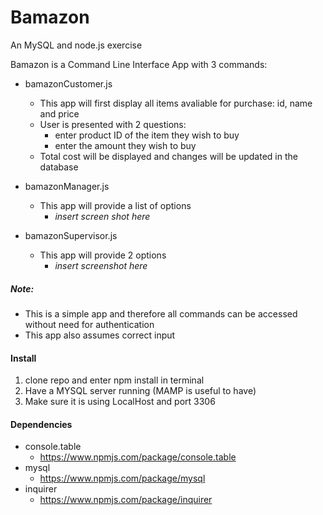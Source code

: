 # Bamazon
An MySQL and node.js exercise 

Bamazon is a Command Line Interface App with 3 commands:
- bamazonCustomer.js
    - This app will first display all items avaliable for purchase: id, name and price
    - User is presented with 2 questions:
        - enter product ID of the item they wish to buy
        - enter the amount they wish to buy
    - Total cost will be displayed and changes will be updated in the database
- bamazonManager.js
    - This app will provide a list of options
        - *insert screen shot here*

- bamazonSupervisor.js
    - This app will provide 2 options
        - *insert screenshot here*

##### Note: 
- This is a simple app and therefore all commands can be accessed without need for authentication
- This app also assumes correct input

#### Install
1) clone repo and enter npm install in terminal
2) Have a MYSQL server running (MAMP is useful to have)
3) Make sure it is using LocalHost and port 3306 

#### Dependencies
* console.table
    * https://www.npmjs.com/package/console.table
* mysql
    * https://www.npmjs.com/package/mysql
* inquirer
    * https://www.npmjs.com/package/inquirer